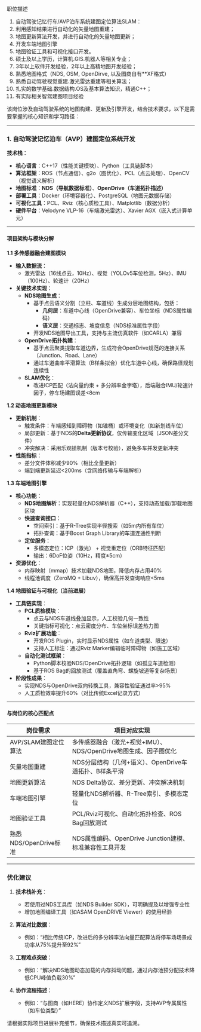 职位描述
1. 自动驾驶记忆行车/AVP泊车系统建图定位算法SLAM：
2. 利用感知结果进行自动化的矢量地图重建；
3. 地图更新算法开发，并进行自动化的矢量地图更新；
4. 开发车端地图引擎
5. 地图验证工具和可视化接口开发。
1. 硕士及以上学历，计算机.GIS.机器人等相关专业；
2. 3年以上软件开发经验，2年以上高精地图开发经验；
3. 熟悉地图格式（NDS, OSM, OpenDirve, 以及图商自有**XF格式）
4. 熟悉自动驾驶视觉重建.激光雷达重建等相关算法；
5. 扎实的数学基础.数据结构.OS及基本算法知识，精通C++；
6. 有实际相关智驾建图项目经验

该岗位涉及自动驾驶系统的地图构建、更新及引擎开发，结合技术要求，以下是需要掌握的核心知识和学习路径：

---

### **1. 自动驾驶记忆泊车（AVP）建图定位系统开发**  
**技术栈**：  
- **核心语言**：C++17（性能关键模块）、Python（工具链脚本）  
- **算法框架**：ROS（节点通信）、g2o（图优化）、PCL（点云处理）、OpenCV（视觉语义解析）  
- **地图标准**：**NDS（导航数据标准）**、**OpenDrive（车道拓扑描述）**  
- **部署工具**：Docker（环境容器化）、PostgreSQL（地图元数据存储）  
- **可视化工具**：PCL、Rviz（核心质检工具）、Matplotlib（数据分析）  
- **硬件平台**：Velodyne VLP-16（车端激光雷达）、Xavier AGX（嵌入式计算单元）  

---

#### **项目架构与模块分解**  
**1.1 多传感器融合建图模块**  
- **输入数据流**：  
  - 激光雷达（16线点云，10Hz）、视觉（YOLOv5车位检测，5Hz）、IMU（100Hz）、轮速计（20Hz）  
- **关键技术实现**：  
  - **NDS地图生成**：  
    - 基于点云语义分割（立柱、车道线）生成分层地图结构，包括：  
      - **几何层**：车道中心线（OpenDrive兼容）、车位坐标（NDS属性编码）  
      - **语义层**：交通标志、坡度信息（NDS标准属性字段）  
    - 开发NDS地图导出工具，支持与主流仿真软件（如CARLA）兼容  
  - **OpenDrive拓扑构建**：  
    - 基于点云聚类提取车道边界，生成符合OpenDrive规范的连接关系（Junction、Road、Lane）  
    - 通过车道曲率平滑算法（B样条拟合）优化车道中心线，确保路径规划连续性  
  - **SLAM优化**：  
    - 改进ICP匹配（法向量约束 + 多分辨率金字塔），后端融合IMU/轮速计因子，停车场建图误差<8cm  

**1.2 动态地图更新模块**  
- **更新机制**：  
  - 触发条件：车端感知到障碍物（如锥桶）或环境变化（如新划线车位）  
  - 局部更新：基于NDS的**Delta更新协议**，仅传输变化区域（JSON差分文件）  
  - 冲突解决：采用乐观锁机制（版本号校验），避免多车并发更新冲突  
- **性能指标**：  
  - 差分文件体积减少90%（相比全量更新）  
  - 端到端更新延迟<200ms（含网络传输与车端解析）  

**1.3 车端地图引擎**  
- **核心功能**：  
  - **NDS地图解析**：实现轻量化NDS解析器（C++），支持动态加载/卸载地图区块  
  - **快速查询接口**：  
    - 空间索引：基于R-Tree实现半径搜索（如5m内所有车位）  
    - 拓扑查询：基于Boost Graph Library的车道连通性判断  
  - **定位服务**：  
    - 多模态定位：ICP（激光） + 视觉重定位（ORB特征匹配）  
    - 输出：6DoF位姿（10Hz，精度±5cm）  
- **资源优化**：  
  - 内存映射（mmap）技术加载NDS地图，降低内存占用40%  
  - 线程池调度（ZeroMQ + Libuv），确保高并发查询响应<5ms  

**1.4 地图验证与可视化（当前进展）**  
- **工具链实现**：  
  - **PCL质检模块**：  
    - 点云与NDS车道线叠加显示，人工校验几何一致性  
    - 关键指标可视化：点云密度分布、车位坐标误差热力图  
  - **Rviz扩展功能**：  
    - 开发ROS Plugin，实时显示NDS属性（如车道类型、限速）  
    - 支持人工标注：通过Rviz Marker编辑临时障碍物（如施工区域）  
  - **自动化测试框架**：  
    - Python脚本校验NDS/OpenDrive拓扑逻辑（如孤立车道检测）  
    - 基于ROS Bag的回放测试（覆盖直角弯、螺旋坡道等复杂场景）  
- **阶段性成果**：  
  - 实现NDS与OpenDrive双向转换工具，兼容性验证通过率>95%  
  - 人工质检效率提升60%（对比传统Excel记录方式）  

---

#### **与岗位的核心匹配点**  
| **岗位需求**               | **项目对应实现**                                                                 |
|---------------------------|---------------------------------------------------------------------------------|
| AVP/SLAM建图定位算法       | 多传感器融合（激光+视觉+IMU）、NDS/OpenDrive地图生成、因子图优化                |
| 矢量地图重建               | NDS分层结构（几何+语义）、OpenDrive车道拓扑、B样条平滑                         |
| 地图更新算法               | NDS Delta协议、差分更新、冲突解决机制                                           |
| 车端地图引擎               | 轻量化NDS解析器、R-Tree索引、多模态定位                                         |
| 地图验证工具               | PCL/Rviz可视化、自动化拓扑检查、ROS Bag回放测试                                 |
| 熟悉NDS/OpenDrive标准      | NDS属性编码、OpenDrive Junction建模、标准兼容性工具开发                         |

---

### **优化建议**  
1. **技术栈补充**：  
   - 若使用过NDS工具库（如NDS Builder SDK），可明确提及以增强专业性  
   - 增加地图编译工具（如ASAM OpenDRIVE Viewer）的使用经验  

2. **算法对比数据**：  
   - 例如：“相比传统ICP，改进后的多分辨率法向量匹配算法将停车场场景成功率从75%提升至92%”  

3. **工程难点突破**：  
   - 例如：“解决NDS地图动态加载的内存抖动问题，通过内存池预分配技术降低CPU峰值负载30%”  

4. **协作流程描述**：  
   - 例如：“与图商（如HERE）协作定义NDS扩展字段，支持AVP专属属性（如车位类型）”  

请根据实际项目进展补充细节，确保技术描述真实可追溯。
